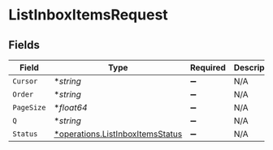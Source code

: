 # ListInboxItemsRequest


## Fields

| Field                                                                               | Type                                                                                | Required                                                                            | Description                                                                         |
| ----------------------------------------------------------------------------------- | ----------------------------------------------------------------------------------- | ----------------------------------------------------------------------------------- | ----------------------------------------------------------------------------------- |
| `Cursor`                                                                            | **string*                                                                           | :heavy_minus_sign:                                                                  | N/A                                                                                 |
| `Order`                                                                             | **string*                                                                           | :heavy_minus_sign:                                                                  | N/A                                                                                 |
| `PageSize`                                                                          | **float64*                                                                          | :heavy_minus_sign:                                                                  | N/A                                                                                 |
| `Q`                                                                                 | **string*                                                                           | :heavy_minus_sign:                                                                  | N/A                                                                                 |
| `Status`                                                                            | [*operations.ListInboxItemsStatus](../../models/operations/listinboxitemsstatus.md) | :heavy_minus_sign:                                                                  | N/A                                                                                 |